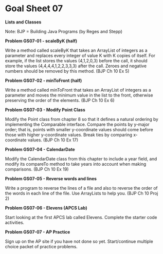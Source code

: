 # Goal Sheet 07

**Lists and Classes**

Note: BJP = Building Java Programs (by Reges and Stepp)

**Problem GS07-01 - scaleByK (half)**

Write a method called scaleByK that takes an ArrayList of integers as a parameter and replaces every integer of value K with K copies of itself.  For example, if the list stores the values (4,1,2,0,3) before the call, it should store the values (4,4,4,4,1,2,2,3,3,3) after the call.  Zeroes and negative numbers should be removed by this method. (BJP Ch 10 Ex 5)

**Problem GS07-02 - minToFront (half)**

Write a method called minToFront that takes an ArrayList of integers as a parameter and moves the minimum value in the list to the front, otherwise preserving the order of the elements. (BJP Ch 10 Ex 6)

**Problem GS07-03 - Modify Point Class**

Modify the Point class from chapter 8 so that it defines a natural ordering by implementing the Comparable interface.  Compare the points by y-major order; that is, points with smaller y-coordinate values should come before those with higher y-coordinate values.  Break ties by comparing x-coordinate values. (BJP Ch 10 Ex 17)

**Problem GS07-04 - CalendarDate**

Modify the CalendarDate class from this chapter to include a year field, and modify its compareTo method to take years into account when making comparisons. (BJP Ch 10 Ex 19)

**Problem GS07-05 - Reverse words and lines**

Write a program to reverse the lines of a file and also to reverse the order of the words in each line of the file.  Use ArrayLists to help you. (BJP Ch 10 Proj 2)

**Problem GS07-06 - Elevens (APCS Lab)**

Start looking at the first APCS lab called Elevens.  Complete the starter code activities.

**Problem GS07-07 - AP Practice**

Sign up on the AP site if you have not done so yet.  Start/continue multiple choice packet of practice problems.
